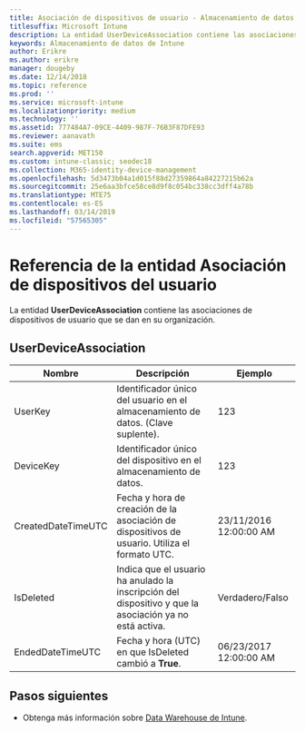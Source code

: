 ```yaml
---
title: Asociación de dispositivos de usuario - Almacenamiento de datos de Intune
titlesuffix: Microsoft Intune
description: La entidad UserDeviceAssociation contiene las asociaciones de dispositivos de usuario que se dan en su organización.
keywords: Almacenamiento de datos de Intune
author: Erikre
ms.author: erikre
manager: dougeby
ms.date: 12/14/2018
ms.topic: reference
ms.prod: ''
ms.service: microsoft-intune
ms.localizationpriority: medium
ms.technology: ''
ms.assetid: 777484A7-09CE-4409-987F-76B3F87DFE93
ms.reviewer: aanavath
ms.suite: ems
search.appverid: MET150
ms.custom: intune-classic; seodec18
ms.collection: M365-identity-device-management
ms.openlocfilehash: 5d3473b04a1d015f88d27359864a84227215b62a
ms.sourcegitcommit: 25e6aa3bfce58ce8d9f8c054bc338cc3dff4a78b
ms.translationtype: MTE75
ms.contentlocale: es-ES
ms.lasthandoff: 03/14/2019
ms.locfileid: "57565305"
---
```

# <a name="reference-for-user-device-association-entity"></a>Referencia de la entidad Asociación de dispositivos del usuario

La entidad **UserDeviceAssociation** contiene las asociaciones de dispositivos de usuario que se dan en su organización.

## <a name="userdeviceassociation"></a>UserDeviceAssociation


|        Nombre        |                                           Descripción                                            |        Ejemplo         |
|--------------------|--------------------------------------------------------------------------------------------------|------------------------|
|      UserKey       |              Identificador único del usuario en el almacenamiento de datos. (Clave suplente).               |          123           |
|     DeviceKey      |                      Identificador único del dispositivo en el almacenamiento de datos.                      |          123           |
| CreatedDateTimeUTC |           Fecha y hora de creación de la asociación de dispositivos de usuario. Utiliza el formato UTC.           | 23/11/2016 12:00:00 AM |
|     IsDeleted      | Indica que el usuario ha anulado la inscripción del dispositivo y que la asociación ya no está activa. |       Verdadero/Falso       |
|  EndedDateTimeUTC  |              Fecha y hora (UTC) en que IsDeleted cambió a <strong>True</strong>.               | 06/23/2017 12:00:00 AM |

## <a name="next-steps"></a>Pasos siguientes

- Obtenga más información sobre [Data Warehouse de Intune](reports-nav-create-intune-reports.md).
